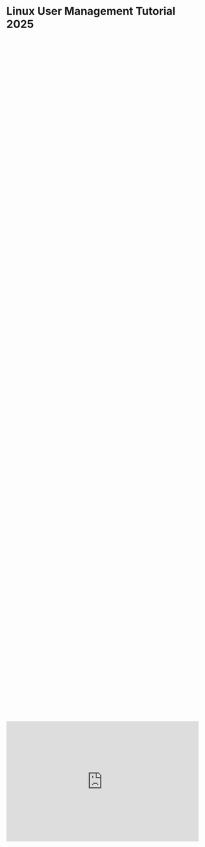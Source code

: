 # Linux User Management Tutorial 2025

<div style="display: flex; justify-content: center; align-items: center; height: 100%;">
    <iframe width="560" height="315" src="https://www.youtube.com/embed/B832XYN46UM?si=S_1SQAmkWEQpBz-s" frameborder="0" allow="accelerometer; autoplay; clipboard-write; encrypted-media; gyroscope; picture-in-picture" allowfullscreen></iframe>
</div>

## Checkout this series here   
Check out videos in this playlist [here](https://www.youtube.com/playlist?list=PLAvgoEDVC5qGxD1JIioyofs2IL7XKUnkT)


## 1. Users and Groups

Linux manages system access through users and groups. Each user has a unique user ID (UID) and belongs to one or more groups identified by group IDs (GID). Permissions to files and processes are controlled by this system, ensuring security and access control on multi-user systems.

Example:

- Users have home directories typically in `/home/username`.
- Groups organize multiple users for easier permission management.

## 2. root

The root user (UID 0) is the superuser with unlimited access to the system. Normal users should avoid working as root to prevent accidental system damage. Instead, tools like `sudo` allow trusted users to run specific commands as root safely.

Command example:

- Run a command as root using sudo:
    
    ```
    sudo apt update
    ```
    
- Switch to root shell (less recommended):
    
    ```
    sudo su
    ```
    
- Switch back to normal user:
    
    ```
    su <username>
    ```
    

## 3. /etc/passwd

`/etc/passwd` is a system file listing all the user accounts. Each line represents a user account, containing fields such as username, UID, GID, user information, home directory, and login shell. It is readable by all users but does not contain password hashes.

View `/etc/passwd` contents:

```
cat /etc/passwd
```

The **general format** of `/etc/passwd` is:

```
username : password_placeholder : UID : GID : comment/gecos : home_directory : login_shell
```

Each field is broken down in the table below, with root as an example:

| **Field #** | **Value** | **Name / Field Description** | **Meaning in This Context** |
| --- | --- | --- | --- |
| 1   | `root` | **Username** | The login name of the account. This is the superuser account. |
| 2   | `x` | **Password placeholder** | Indicates the actual hashed password is stored in `/etc/shadow` (for security), not here. |
| 3   | `0` | **UID (User ID)** | Unique ID for the user. `0` means this account is the root superuser with full system permissions. |
| 4   | `0` | **GID (Group ID)** | Primary group ID. `0` refers to the `root` group from `/etc/group`. |
| 5   | `root` | **Comment / GECOS field** | A descriptive field, often the real name or account description. Here it’s simply “root.” |
| 6   | `/root` | **Home directory** | The root user’s personal home folder, where configs and files are stored. |
| 7   | `/bin/bash` | **Login shell** | The default shell program started when this account logs in — here, the GNU Bash shell. |

## 4. /etc/shadow

`/etc/shadow` stores encrypted passwords and account expiration information for users. It is readable only by root or users with proper privileges to protect password security.

View with root privilege:

```
sudo cat /etc/shadow
```

To understand what each section means for the shadow folder see the table below:

| **Field Number** | **Value** | **Meaning** |
| --- | --- | --- |
| 1   | root | Username — the account name. |
| 2   | *  | Password field — here `*` means the account is **locked** or has **no valid password** set. |
| 3   | 20134 | Last password change date — number of days since **Jan 1, 1970** (Unix epoch). |
| 4   | 0   | Minimum days before password can be changed — 0 means the password can be changed any time. |
| 5   | 99999 | Maximum days password is valid before requiring change — 99999 means password never expires. |
| 6   | 7   | Warning period — number of days before expiration to warn the user to change the password. |
| 7   | (empty) | Inactivity period — days after password expires before account is disabled (empty means disabled immediately or no inactivity setting). |
| 8   | (empty) | Account expiration date — number of days since Jan 1, 1970, when the account is disabled (empty means no expiration). |
| 9   | (empty) | Reserved field — currently unused. |

## 5. /etc/group

`/etc/group` lists all groups on the system and their members, making it easier to see which users belong to each group.

View `/etc/group`:

```
cat /etc/group
```

The general format of each line in `/etc/group` is:

```
group_name : password_placeholder : GID : member_list
```

## 6. User Management Tools

Linux provides several command-line tools to manage users and groups:

- Add a user:
    
    ```
    sudo useradd username
    ```
    
- Delete a user:
    
    ```
    sudo userdel username
    ```
    
- Modify a user (e.g., change username or home directory):
    
    ```
    sudo usermod -l newname oldname
    ```
    
- Add a group:
    
    ```
    sudo groupadd groupname
    ```
    
- Add user to group:
    
    ```
    sudo usermod -aG groupname username
    ```
    
- List user groups:
    
    ```
    groups username
    ```

## Follow Us on Social Media

[YouTube](https://www.youtube.com/@learntohomelab)

[Discord](https://discord.gg/6MsHSJWZpH)

[Patreon](https://www.patreon.com/c/learntohomelab)

[Reddit](https://www.reddit.com/r/learntohomelab/)

[Rumble](https://rumble.com/c/c-7585051)